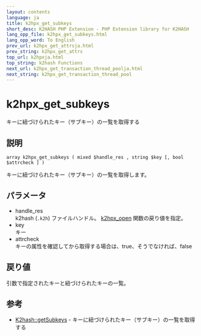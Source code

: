 ```yaml
---
layout: contents
language: ja
title: k2hpx_get_subkeys
short_desc: K2HASH PHP Extension - PHP Extension library for K2HASH
lang_opp_file: k2hpx_get_subkeys.html
lang_opp_word: To English
prev_url: k2hpx_get_attrsja.html
prev_string: k2hpx_get_attrs
top_url: k2hpxja.html
top_string: k2hash Functions
next_url: k2hpx_get_transaction_thread_poolja.html
next_string: k2hpx_get_transaction_thread_pool
---
```


# k2hpx_get_subkeys
キーに紐づけられたキー（サブキー）の一覧を取得する

## 説明
```
array k2hpx_get_subkeys ( mixed $handle_res , string $key [, bool $attrcheck ] )
```
キーに紐づけられたキー（サブキー）の一覧を取得します。 

## パラメータ
- handle_res  
k2hash (`.k2h`) ファイルハンドル。 [k2hpx_open](k2hpx_openja.html) 関数の戻り値を指定。
- key  
キー
- attrcheck  
キーの属性を確認してから取得する場合は、true、そうでなければ、false

## 戻り値
引数で指定されたキーと紐づけられたキーの一覧。 

## 参考
- [K2hash::getSubkeys](k2h_getsubkeysja.html) - キーに紐づけられたキー（サブキー）の一覧を取得する
